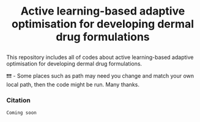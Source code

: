 #  <p align="center">Active learning-based adaptive optimisation for developing dermal drug formulations

This repository includes all of codes about active learning-based adaptive optimisation for developing dermal drug formulations.

❗❗❗ - Some places such as path may need you change and match your own local path, then the code might be run. Many thanks.

### Citation
    Coming soon
